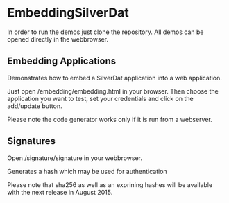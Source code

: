 # EmbeddingSilverDat

In order to run the demos just clone the repository. All demos can be opened directly in the webbrowser.

## Embedding Applications

Demonstrates how to embed a SilverDat application into a web application.

Just open  /embedding/embedding.html in your browser. Then choose the application you want to test, set your credentials and click on the add/update button.

Please note the code generator works only if it is run from a webserver.  

## Signatures

Open /signature/signature in your webbrowser.

Generates a hash which may be used for authentication

Please note that sha256 as well as an exprining hashes will be available with the next release in August 2015.
